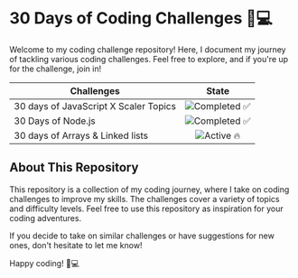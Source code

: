 # 30 Days of Coding Challenges 🚀💻

Welcome to my coding challenge repository! Here, I document my journey of tackling various coding challenges. Feel free to explore, and if you're up for the challenge, join in!
<!-- 
completed = ![Completed ✅](https://img.shields.io/badge/completed-green?style=for-the-badge)
active = ![Active 🔥](https://img.shields.io/badge/active-orange?style=for-the-badge)
-->
| Challenges  | State |
| ------------- | :-----------: |
| 30 days of JavaScript X Scaler Topics  | ![Completed ✅](https://img.shields.io/badge/completed-green?style=for-the-badge)  |
| 30 Days of Node.js  | ![Completed ✅](https://img.shields.io/badge/completed-green?style=for-the-badge) |
| 30 days of Arrays & Linked lists  | ![Active 🔥](https://img.shields.io/badge/active-orange?style=for-the-badge) |


## About This Repository

This repository is a collection of my coding journey, where I take on coding challenges to improve my skills. The challenges cover a variety of topics and difficulty levels. Feel free to use this repository as inspiration for your coding adventures.

If you decide to take on similar challenges or have suggestions for new ones, don't hesitate to let me know!

Happy coding! 🚀💻
